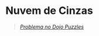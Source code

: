 # Nuvem de Cinzas

> _[Problema no Dojo Puzzles](http://dojopuzzles.com/problemas/exibe/nuvem-de-cinzas/)_